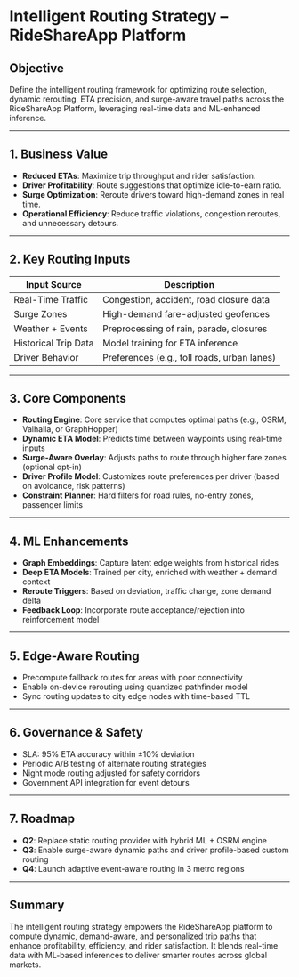 # Intelligent Routing Strategy – RideShareApp Platform

## Objective
Define the intelligent routing framework for optimizing route selection, dynamic rerouting, ETA precision, and surge-aware travel paths across the RideShareApp Platform, leveraging real-time data and ML-enhanced inference.

---

## 1. Business Value
- **Reduced ETAs**: Maximize trip throughput and rider satisfaction.
- **Driver Profitability**: Route suggestions that optimize idle-to-earn ratio.
- **Surge Optimization**: Reroute drivers toward high-demand zones in real time.
- **Operational Efficiency**: Reduce traffic violations, congestion reroutes, and unnecessary detours.

---

## 2. Key Routing Inputs
| Input Source           | Description                                |
|------------------------|--------------------------------------------|
| Real-Time Traffic      | Congestion, accident, road closure data    |
| Surge Zones            | High-demand fare-adjusted geofences        |
| Weather + Events       | Preprocessing of rain, parade, closures    |
| Historical Trip Data   | Model training for ETA inference           |
| Driver Behavior        | Preferences (e.g., toll roads, urban lanes) |

---

## 3. Core Components
- **Routing Engine**: Core service that computes optimal paths (e.g., OSRM, Valhalla, or GraphHopper)
- **Dynamic ETA Model**: Predicts time between waypoints using real-time inputs
- **Surge-Aware Overlay**: Adjusts paths to route through higher fare zones (optional opt-in)
- **Driver Profile Model**: Customizes route preferences per driver (based on avoidance, risk patterns)
- **Constraint Planner**: Hard filters for road rules, no-entry zones, passenger limits

---

## 4. ML Enhancements
- **Graph Embeddings**: Capture latent edge weights from historical rides
- **Deep ETA Models**: Trained per city, enriched with weather + demand context
- **Reroute Triggers**: Based on deviation, traffic change, zone demand delta
- **Feedback Loop**: Incorporate route acceptance/rejection into reinforcement model

---

## 5. Edge-Aware Routing
- Precompute fallback routes for areas with poor connectivity
- Enable on-device rerouting using quantized pathfinder model
- Sync routing updates to city edge nodes with time-based TTL

---

## 6. Governance & Safety
- SLA: 95% ETA accuracy within ±10% deviation
- Periodic A/B testing of alternate routing strategies
- Night mode routing adjusted for safety corridors
- Government API integration for event detours

---

## 7. Roadmap
- **Q2**: Replace static routing provider with hybrid ML + OSRM engine
- **Q3**: Enable surge-aware dynamic paths and driver profile-based custom routing
- **Q4**: Launch adaptive event-aware routing in 3 metro regions

---

## Summary
The intelligent routing strategy empowers the RideShareApp platform to compute dynamic, demand-aware, and personalized trip paths that enhance profitability, efficiency, and rider satisfaction. It blends real-time data with ML-based inferences to deliver smarter routes across global markets.